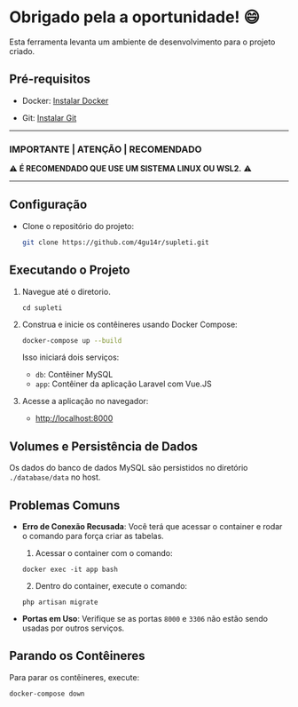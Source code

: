 # Obrigado pela a oportunidade! :smile:

Esta ferramenta levanta um ambiente de desenvolvimento para o projeto criado.

## Pré-requisitos

- Docker: [Instalar Docker](https://docs.docker.com/get-docker/)

- Git: [Instalar Git](https://git-scm.com/downloads)


---

### **IMPORTANTE | ATENÇÃO | RECOMENDADO**

:warning: **É RECOMENDADO QUE USE UM SISTEMA LINUX OU WSL2.** :warning:

---


## Configuração

-  Clone o repositório do projeto:

    ```sh
    git clone https://github.com/4gu14r/supleti.git
    ```


## Executando o Projeto
1. Navegue até o diretorio.

    ```
    cd supleti
    ```

2. Construa e inicie os contêineres usando Docker Compose:

    ```sh
    docker-compose up --build
    ```

    Isso iniciará dois serviços:
    - `db`: Contêiner MySQL
    - `app`: Contêiner da aplicação Laravel com Vue.JS

3. Acesse a aplicação no navegador:

    - [http://localhost:8000](http://localhost:8000)

## Volumes e Persistência de Dados

Os dados do banco de dados MySQL são persistidos no diretório `./database/data` no host.

## Problemas Comuns

- **Erro de Conexão Recusada**: Você terá que acessar o container e rodar o comando para força criar as tabelas.

    1. Acessar o container com o comando:
    ```
    docker exec -it app bash
    ```
    2. Dentro do container, execute o comando:
    ```
    php artisan migrate
    ```

- **Portas em Uso**: Verifique se as portas `8000` e `3306` não estão sendo usadas por outros serviços.

## Parando os Contêineres

Para parar os contêineres, execute:

```sh
docker-compose down
